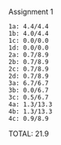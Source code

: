 Assignment 1

    1a: 4.4/4.4
    1b: 4.0/4.4
    1c: 0.0/0.0
    1d: 0.0/0.0
    2a: 0.7/8.9
    2b: 0.7/8.9
    2c: 0.7/8.9
    2d: 0.7/8.9
    3a: 6.7/6.7
    3b: 0.0/6.7
    3c: 0.5/6.7
    4a: 1.3/13.3
    4b: 1.3/13.3
    4c: 0.9/8.9

TOTAL: 21.9
